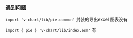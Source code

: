### 遇到问题
`import 'v-chart/lib/pie.common'`
封装的导出excel 图表没有

`import { pie } 'v-chart/lib/index.esm'`
有
